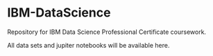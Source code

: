 # IBM-DataScience
Repository for IBM Data Science Professional Certificate coursework.

All data sets and jupiter notebooks will be available here.
